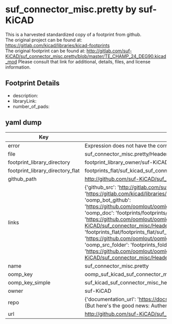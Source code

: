 # suf_connector_misc.pretty by suf-KiCAD  
This is a harvested standardized copy of a footprint from github.  
The original project can be found at:  
https://gitlab.com/kicad/libraries/kicad-footprints  
The original footprint can be found at:
http://gitlab.com/suf-KiCAD/suf_connector_misc.pretty/blob/master/TE_CHAMP_24_DEG90.kicad_mod
Please consult that link for additional, details, files, and license information.  
## Footprint Details
* description:   
* libraryLink:   
* number_of_pads:   
## yaml dump  
| Key | Value |  
| --- | --- |  
| error | Expression does not have the correct type |  
| file | suf_connector_misc.pretty/Header_2.54_Horizontal_SMD_01x02.kicad_mod |  
| footprint_library_directory | footprint_library_owner/suf-KiCAD_suf_connector_misc.pretty |  
| footprint_library_directory_flat | footprints_flat/suf_kicad_suf_connector_misc_header_2_54_horizontal_smd_01x02/working |  
| github_path | http://github.com/suf-KiCAD/suf_connector_misc.pretty/blob/master/Header_2.54_Horizontal_SMD_01x02.kicad_mod |  
| links | {'github_src': 'http://gitlab.com/suf-KiCAD/suf_connector_misc.pretty/blob/master/TE_CHAMP_24_DEG90.kicad_mod', 'github_src_repo': 'https://gitlab.com/kicad/libraries/kicad-footprints', 'oomp_bot': 'footprints/suf_kicad_suf_connector_misc_header_2_54_horizontal_smd_01x02/working', 'oomp_bot_github': 'https://github.com/oomlout/oomlout_oomp_footprint_bot/tree/main/footprints/suf_kicad_suf_connector_misc_header_2_54_horizontal_smd_01x02/working', 'oomp_doc': 'footprints/footprints/suf-KiCAD/suf_connector_misc/Header_2.54_Horizontal_SMD_01x02/working/', 'oomp_doc_github': 'https://github.com/oomlout/oomlout_oomp_footprint_doc/tree/main/footprints/footprints/suf-KiCAD/suf_connector_misc/Header_2.54_Horizontal_SMD_01x02/working', 'oomp_src_flat': 'footprints_flat/footprints_flat/suf_kicad_suf_connector_misc_header_2_54_horizontal_smd_01x02/working', 'oomp_src_flat_github': 'https://github.com/oomlout/oomlout_oomp_footprint_src/tree/main/footprints_flat/suf_kicad_suf_connector_misc_header_2_54_horizontal_smd_01x02/working', 'oomp_src_folder': 'footprints_folder/footprints_folder/suf-KiCAD/suf_connector_misc/Header_2.54_Horizontal_SMD_01x02/working', 'oomp_src_folder_github': 'https://github.com/oomlout/oomlout_oomp_footprint_src/tree/main/footprints_folder/suf-KiCAD/suf_connector_misc/Header_2.54_Horizontal_SMD_01x02/working'} |  
| name | suf_connector_misc.pretty |  
| oomp_key | oomp_suf_kicad_suf_connector_misc_header_2_54_horizontal_smd_01x02 |  
| oomp_key_simple | suf_kicad_suf_connector_misc_header_2_54_horizontal_smd_01x02 |  
| owner | suf-KiCAD |  
| repo | {'documentation_url': 'https://docs.github.com/rest/overview/resources-in-the-rest-api#rate-limiting', 'message': "API rate limit exceeded for 84.66.173.59. (But here's the good news: Authenticated requests get a higher rate limit. Check out the documentation for more details.)"} |  
| url | http://github.com/suf-KiCAD/suf_connector_misc.pretty |  

